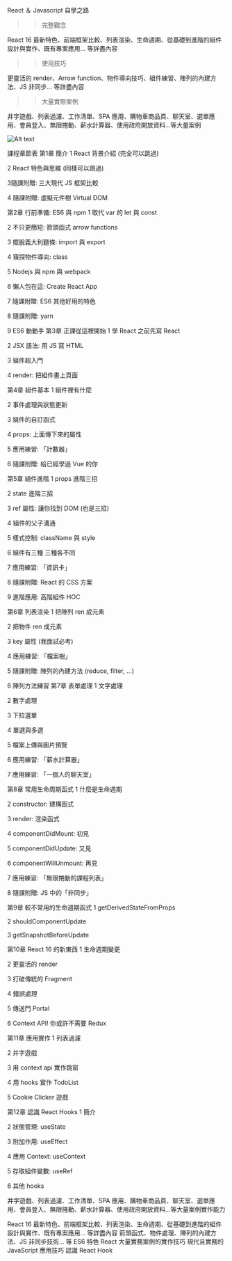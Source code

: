 React ＆ Javascript 自學之路

>> 完整觀念

React 16 最新特色、前端框架比較、列表渲染、生命週期、從基礎到進階的組件設計與實作、既有專案應用... 等詳盡內容


>> 使用技巧

更靈活的 render、Arrow function、物件導向技巧、組件練習、陣列的內建方法、JS 非同步... 等詳盡內容


>> 大量實際案例

井字遊戲、列表過濾、工作清單、SPA 應用、購物車商品頁、聊天室、選單應用、會員登入、無限捲動、薪水計算器、使用政府開放資料...等大量案例

![Alt text](https://cdn.hiskio.com/images/ScG18o0SI78fmD4 "optional title")

課程章節表
第1章
簡介
1 React 背景介紹 (完全可以跳過)

2 React 特色與思維 (同樣可以跳過)

3隨課附贈: 三大現代 JS 框架比較
 
4
隨課附贈: 虛擬元件樹 Virtual DOM
 
第2章
行前準備: ES6 與 npm
1
取代 var 的 let 與 const
 
2
不只更簡短: 箭頭函式 arrow functions
 
3
擺脫義大利麵條: import 與 export
 
4
窺探物件導向: class
 
5
Nodejs 與 npm 與 webpack
 
6
懶人包在這: Create React App
 
7
隨課附贈: ES6 其他好用的特色
 
8
隨課附贈: yarn
 
9
ES6 動動手
第3章
正課從這裡開始
1
學 React 之前先寫 React
 
2
JSX 語法: 用 JS 寫 HTML
 
3
組件超入門
 
4
render: 把組件畫上頁面
 
第4章
組件基本
1
組件裡有什麼
 
2
事件處理與狀態更新
 
3
組件的自訂函式
 
4
props: 上面傳下來的屬性
 
5
應用練習: 「計數器」
 
6
隨課附贈: 給已經學過 Vue 的你
 
第5章
組件進階
1
props 進階三招
 
2
state 進階三招
 
3
ref 屬性: 讓你找到 DOM (也是三招)
 
4
組件的父子溝通
 
5
樣式控制: className 與 style
 
6
組件有三種 三種各不同
 
7
應用練習: 「資訊卡」
 
8
隨課附贈: React 的 CSS 方案
 
9
進階應用: 高階組件 HOC
 
第6章
列表渲染
1
把陣列 ren 成元素
 
2
把物件 ren 成元素
 
3
key 屬性 (我面試必考)
 
4
應用練習: 「檔案樹」
 
5
隨課附贈: 陣列的內建方法 (reduce, filter, ...)
 
6
陣列方法練習
第7章
表單處理
1
文字處理
 
2
數字處理
 
3
下拉選單
 
4
單選與多選
 
5
檔案上傳與圖片預覽
 
6
應用練習: 「薪水計算器」
 
7
應用練習: 「一個人的聊天室」
 
第8章
常用生命周期函式
1
什麼是生命週期
 
2
constructor: 建構函式
 
3
render: 渲染函式
 
4
componentDidMount: 初見
 
5
componentDidUpdate: 又見
 
6
componentWillUnmount: 再見
 
7
應用練習: 「無限捲動的課程列表」
 
8
隨課附贈: JS 中的「非同步」
 
第9章
較不常用的生命週期函式
1
getDerivedStateFromProps
 
2
shouldComponentUpdate
 
3
getSnapshotBeforeUpdate
 
第10章
React 16 的新東西
1
生命週期變更
 
2
更靈活的 render
 
3
打破傳統的 Fragment
 
4
錯誤處理
 
5
傳送門 Portal
 
6
Context API! 你或許不需要 Redux
 
第11章
應用實作
1
列表過濾
 
2
井字遊戲
 
3
用 context api 實作跳窗
 
4
用 hooks 實作 TodoList
 
5
Cookie Clicker 遊戲
 
第12章
認識 React Hooks
1
簡介
 
2
狀態管理: useState
 
3
附加作用: useEffect
 
4
應用 Context: useContext
 
5
存取組件變數: useRef
 
6
其他 hooks
 
 
井字遊戲、列表過濾、工作清單、SPA 應用、購物車商品頁、聊天室、選單應用、會員登入、無限捲動、薪水計算器、使用政府開放資料...等大量案例實作能力

React 16 最新特色、前端框架比較、列表渲染、生命週期、從基礎到進階的組件設計與實作、既有專案應用... 等詳盡內容
箭頭函式、物件處理、陣列的內建方法、JS 非同步技術... 等 ES6 特色
React 大量實務案例的實作技巧
現代且實務的 JavaScript 應用技巧
認識 React Hook
 
 
 